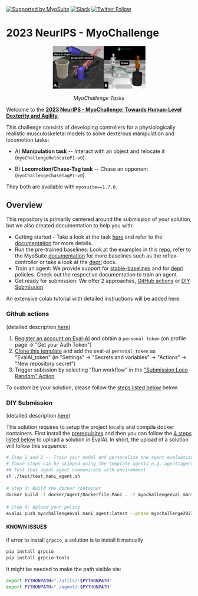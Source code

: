 [![Supported by MyoSuite](https://img.shields.io/static/v1?label=Supported%20by&message=MyoSuite&color=informational&link=https://github.com/facebookresearch/myosuite)](https://github.com/facebookresearch/myosuite)
[![Slack](https://img.shields.io/badge/Slack-4A154B?style=for-the-badge&logo=slack&logoColor=white)](https://myosuite.slack.com)
[![Twitter Follow](https://img.shields.io/twitter/follow/MyoSuite?style=social)](https://twitter.com/MyoSuite)

# 2023 NeurIPS - MyoChallenge

<p align="center">
  <img src='./images/challenge_task_new.png' alt="teaser results" width="50%"/>
  <p align="center"><i>MyoChallenge Tasks</i></p>
</p>

Welcome to the [**2023 NeurIPS - MyoChallenge:  Towards Human-Level Dexterity and Agility**](https://sites.google.com/view/myosuite/myochallenge/myochallenge-2023).

This challenge consists of developing controllers for a physiologically realistic musculoskeletal models to solve dexterous manipulation and locomotion tasks:

- A) **Manipulation task** -- Interact with an object and relocate it (`myoChallengeRelocateP1-v0`).

- B) **Locomotion/Chase-Tag task** -- Chase an opponent (`myoChallengeChaseTagP1-v0`).

They both are available with `myosuite==1.7.0`.

## Overview
This repository is primarily centered around the submission of your solution, but we also created documentation to help you with:
* Getting started - Take a look at the task [here](./tutorials/run_the_tasks.md) and refer to the [documentation](https://myosuite.readthedocs.io/en/latest/tutorials.html) for more details.
* Run the pre-trained baselines: Look at the examples in this [repo](./tutorials/run_the_baselines.md), refer to the MyoSuite [documentation](https://myosuite.readthedocs.io/en/latest/baselines.html#dep-rl-baseline) for more baselines such as the reflex-controller or take a look at the [deprl](https://deprl.readthedocs.io/en/latest/myo_baselines.html#) docs.
* Train an agent: We provide support for [stable-baselines](https://stable-baselines3.readthedocs.io/en/master/) and for [deprl](https://github.com/martius-lab/depRL) policies. Check out the respective documentation to train an agent.
* Get ready for submission: We offer 2 approaches, [GitHub actions](#github-actions) or [DIY Submission](#diy-submission)

An extensive colab tutorial with detailed instructions will be added here.

### Github actions 
(detailed description [here](./tutorials/GHaction_Submission.md))
1. [Register an account on Eval-AI](https://evalai.readthedocs.io/en/latest/participate.html) and obtain a `personal token` (on profile page -> "Get your Auth Token")
2. [Clone this template](https://github.com/new?template_name=myoChallenge2023Eval&template_owner=MyoHub) and add the eval-ai `personal token` as "EvalAI_token" (in "Settings" -> "Secrets and variables" -> "Actions" -> "New repository secret")
3. Trigger subission by selecting "Run workflow" in the ["Submission Loco Random" Action](https://github.com/MyoHub/myoChallenge2023Eval/actions/workflows/docker-submission_loco_random.yml)

To customize your solution, please follow the [steps listed below](#step-by-step) below.

### DIY Submission
(detailed description [here](./tutorials/DIY_Submission.md))

This solution requires to setup the project locally and compile docker containers. First install the [prerequisites](./tutorials/DIY_Submission.md/#Prerequisites) and then you can follow the [4 steps listed below](#step-by-step) to upload a solution in EvalAI. In short, the upload of a solution will follow this sequence: 

``` bash
# Step 1 and 2 -- Train your model and personalize the agent evaluation script.
# Those steps can be skipped using the template agents e.g. agent/agent_mani_rotate.py, to test the submission system
## Test that agent agent communicate with environment
sh ./test/test_mani_agent.sh

# Step 3: Build the docker container
docker build -f docker/agent/Dockerfile_Mani . -t myochallengeeval_mani_agent

# Step 4: Upload your policy
evalai push myochallengeeval_mani_agent:latest --phase myochallenge2023-maniphase1-2105 --public

```




#### KNOWN ISSUES


If error to install `grpcio`, a solution is to install it manually

```bash
pip install grpcio
pip install grpcio-tools
```

It might be needed to make the path visible via:
```bash
export PYTHONPATH="./utils/:$PYTHONPATH"
export PYTHONPATH="./agent/:$PYTHONPATH"
```

